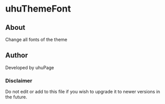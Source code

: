 # uhuThemeFont

## About

Change all fonts of the theme

## Author

Developed by uhuPage

### Disclaimer

Do not edit or add to this file if you wish to upgrade it to newer versions in the future.

